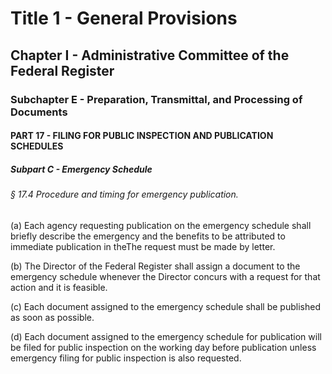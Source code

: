 
# Title 1 - General Provisions
## Chapter I - Administrative Committee of the Federal Register
### Subchapter E - Preparation, Transmittal, and Processing of Documents
#### PART 17 - FILING FOR PUBLIC INSPECTION AND PUBLICATION SCHEDULES
##### Subpart C - Emergency Schedule
###### § 17.4 Procedure and timing for emergency publication.

(a) Each agency requesting publication on the emergency schedule shall briefly describe the emergency and the benefits to be attributed to immediate publication in theThe request must be made by letter.

(b) The Director of the Federal Register shall assign a document to the emergency schedule whenever the Director concurs with a request for that action and it is feasible.

(c) Each document assigned to the emergency schedule shall be published as soon as possible.

(d) Each document assigned to the emergency schedule for publication will be filed for public inspection on the working day before publication unless emergency filing for public inspection is also requested.
